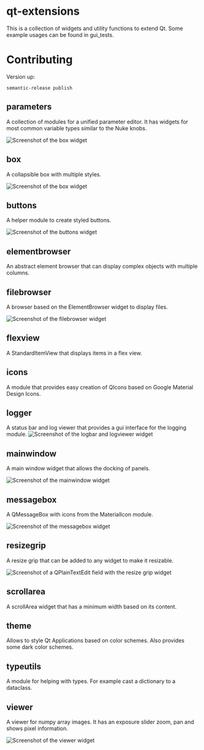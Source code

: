 # qt-extensions

This is a collection of widgets and utility functions to extend Qt.
Some example usages can be found in gui_tests.

# Contributing

Version up:
```shell
semantic-release publish
```

## parameters
A collection of modules for a unified parameter editor. It has widgets for most common variable types similar to the Nuke knobs.

![Screenshot of the box widget](/.github/assets/parameter_editor.png)

## box
A collapsible box with multiple styles.

![Screenshot of the box widget](/.github/assets/box.png)

## buttons
A helper module to create styled buttons.

![Screenshot of the buttons widget](/.github/assets/buttons.png)

## elementbrowser
An abstract element browser that can display complex objects with multiple columns.

## filebrowser
A browser based on the ElementBrowser widget to display files.

![Screenshot of the filebrowser widget](/.github/assets/filebrowser.png)

## flexview
A StandardItemView that displays items in a flex view.

## icons
A module that provides easy creation of QIcons based on Google Material Design Icons.

## logger
A status bar and log viewer that provides a gui interface for the logging module.
![Screenshot of the logbar and logviewer widget](/.github/assets/logger.png)

## mainwindow
A main window widget that allows the docking of panels.

![Screenshot of the mainwindow widget](/.github/assets/mainwindow.png)

## messagebox
A QMessageBox with icons from the MaterialIcon module.

![Screenshot of the messagebox widget](/.github/assets/messagebox.png)

## resizegrip
A resize grip that can be added to any widget to make it resizable.

![Screenshot of a QPlainTextEdit field with the resize grip widget](/.github/assets/resizegrip.png)


## scrollarea
A scrollArea widget that has a minimum width based on its content.

## theme
Allows to style Qt Applications based on color schemes. Also provides some dark color schemes.

## typeutils
A module for helping with types. For example cast a dictionary to a dataclass.

## viewer
A viewer for numpy array images. It has an exposure slider zoom, pan and shows pixel information.

![Screenshot of the viewer widget](/.github/assets/viewer.png)

